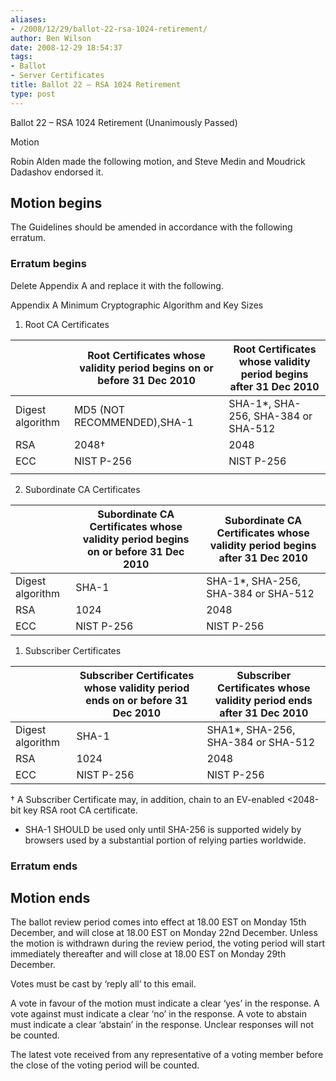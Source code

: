 ```yaml
---
aliases:
- /2008/12/29/ballot-22-rsa-1024-retirement/
author: Ben Wilson
date: 2008-12-29 18:54:37
tags:
- Ballot
- Server Certificates
title: Ballot 22 – RSA 1024 Retirement
type: post
---
```


Ballot 22 – RSA 1024 Retirement (Unanimously Passed)

Motion

Robin Alden made the following motion, and Steve Medin and Moudrick Dadashov endorsed it.

## Motion begins

The Guidelines should be amended in accordance with the following erratum.

### Erratum begins

Delete Appendix A and replace it with the following.

Appendix A Minimum Cryptographic Algorithm and Key Sizes

1. Root CA Certificates

|                  | Root Certificates whose validity period begins on or before 31 Dec 2010 | Root Certificates whose validity period begins after 31 Dec 2010 |
| ---------------- | ----------------------------------------------------------------------- | ---------------------------------------------------------------- |
| Digest algorithm | MD5 (NOT RECOMMENDED),SHA-1                                             | SHA-1\*, SHA-256, SHA-384 or SHA-512                             |
| RSA              | 2048†                                                                   | 2048                                                             |
| ECC              | NIST P-256                                                              | NIST P-256                                                       |
|                  |

2. Subordinate CA Certificates

|                  | Subordinate CA Certificates whose validity period begins on or before 31 Dec 2010 | Subordinate CA Certificates whose validity period begins after 31 Dec 2010 |
| ---------------- | --------------------------------------------------------------------------------- | -------------------------------------------------------------------------- |
| Digest algorithm | SHA-1                                                                             | SHA-1\*, SHA-256, SHA-384 or SHA-512                                       |
| RSA              | 1024                                                                              | 2048                                                                       |
| ECC              | NIST P-256                                                                        | NIST P-256                                                                 |

1. Subscriber Certificates

|                  | Subscriber Certificates whose validity period ends on or before 31 Dec 2010 | Subscriber Certificates whose validity period ends after 31 Dec 2010 |
| ---------------- | --------------------------------------------------------------------------- | -------------------------------------------------------------------- |
| Digest algorithm | SHA-1                                                                       | SHA1\*, SHA-256, SHA-384 or SHA-512                                  |
| RSA              | 1024                                                                        | 2048                                                                 |
| ECC              | NIST P-256                                                                  | NIST P-256                                                           |

† A Subscriber Certificate may, in addition, chain to an EV-enabled \<2048-bit key RSA root CA certificate.

- SHA-1 SHOULD be used only until SHA-256 is supported widely by browsers used by a substantial portion of relying parties worldwide.

### Erratum ends

## Motion ends

The ballot review period comes into effect at 18.00 EST on Monday 15th December, and will close at 18.00 EST on Monday 22nd December. Unless the motion is withdrawn during the review period, the voting period will start immediately thereafter and will close at 18.00 EST on Monday 29th December.

Votes must be cast by ‘reply all’ to this email.

A vote in favour of the motion must indicate a clear ‘yes’ in the response. A vote against must indicate a clear ‘no’ in the response. A vote to abstain must indicate a clear ‘abstain’ in the response. Unclear responses will not be counted.

The latest vote received from any representative of a voting member before the close of the voting period will be counted.
